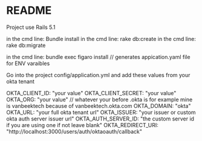 # README
Project use Rails 5.1

in the cmd line: Bundle install
in the cmd line: rake db:create
in the cmd line: rake db:migrate

in the cmd line: bundle exec figaro install // generates appication.yaml file for ENV varaibles


Go into the project config/application.yml and add these values from your okta tenant

OKTA_CLIENT_ID: "your value"
OKTA_CLIENT_SECRET: "your value"
OKTA_ORG: "your value" // whatever your before .okta is for example mine is vanbeektech because of vanbeektech.okta.com
OKTA_DOMAIN: "okta"
OKTA_URL: "your full okta tenant url"
OKTA_ISSUER: "your issuer or custom okta auth server issuer url"
OKTA_AUTH_SERVER_ID: "the custom server id if you are using one if not leave blank"
OKTA_REDIRECT_URI: "http://localhost:3000/users/auth/oktaoauth/callback"
